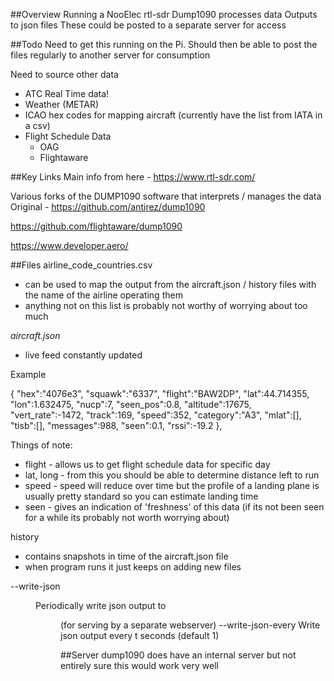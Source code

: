 ##Overview
Running a NooElec rtl-sdr
Dump1090 processes data
Outputs to json files
These could be posted to a separate server for access

##Todo
Need to get this running on the Pi.
Should then be able to post the files regularly to another server for consumption


Need to source other data
* ATC Real Time data!
* Weather (METAR)
* ICAO hex codes for mapping aircraft (currently have the list from IATA in a csv)
* Flight Schedule Data
	* OAG
	* Flightaware


##Key Links
Main info from here - https://www.rtl-sdr.com/

Various forks of the DUMP1090 software that interprets / manages the data
Original - https://github.com/antirez/dump1090

https://github.com/flightaware/dump1090

https://www.developer.aero/


##Files
airline_code_countries.csv
- can be used to map the output from the aircraft.json / history files with the name of the airline operating them
- anything not on this list is probably not worthy of worrying about too much

*aircraft.json*
- live feed constantly updated

Example

 {	"hex":"4076e3",
 	"squawk":"6337",
 	"flight":"BAW2DP",
 	"lat":44.714355,
 	"lon":1.632475,
 	"nucp":7,
 	"seen_pos":0.8,
 	"altitude":17675,
 	"vert_rate":-1472,
 	"track":169,
 	"speed":352,
 	"category":"A3",
 	"mlat":[],
 	"tisb":[],
 	"messages":988,
 	"seen":0.1,
 	"rssi":-19.2
 },

 Things of note:
 * flight - allows us to get flight schedule data for specific day
 * lat, long - from this you should be able to determine distance left to run
 * speed - speed will reduce over time but the profile of a landing plane is usually pretty standard so you can estimate landing time
 * seen - gives an indication of 'freshness' of this data (if its not been seen for a while its probably not worth worrying about)

history
- contains snapshots in time of the aircraft.json file
- when program runs it just keeps on adding new files


--write-json <dir>       Periodically write json output to <dir> (for serving by a separate webserver)
--write-json-every <t>   Write json output every t seconds (default 1)


##Server
dump1090 does have an internal server but not entirely sure this would work very well
